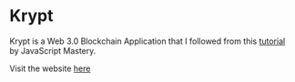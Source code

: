 # Krypt

Krypt is a Web 3.0 Blockchain Application that I followed from this [tutorial](https://www.youtube.com/watch?v=Wn_Kb3MR_cU) by JavaScript Mastery.

Visit the website [here](https://krypt-purich.netlify.app/)
